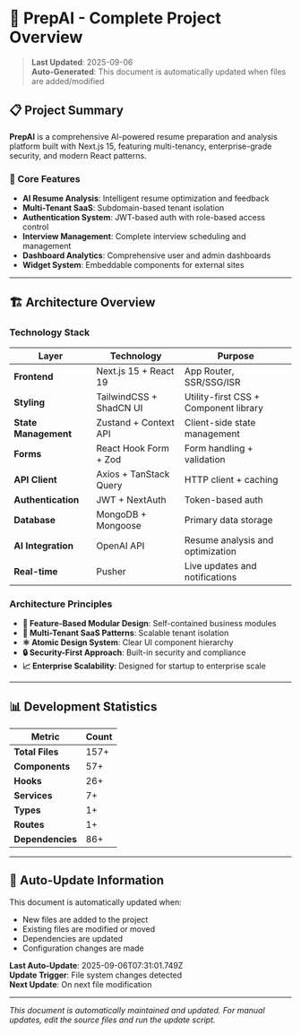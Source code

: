 # 🚀 PrepAI - Complete Project Overview

> **Last Updated**: 2025-09-06  
> **Auto-Generated**: This document is automatically updated when files are added/modified

## 📋 **Project Summary**

**PrepAI** is a comprehensive AI-powered resume preparation and analysis platform built with Next.js 15, featuring multi-tenancy, enterprise-grade security, and modern React patterns.

### **🎯 Core Features**

- **AI Resume Analysis**: Intelligent resume optimization and feedback
- **Multi-Tenant SaaS**: Subdomain-based tenant isolation
- **Authentication System**: JWT-based auth with role-based access control
- **Interview Management**: Complete interview scheduling and management
- **Dashboard Analytics**: Comprehensive user and admin dashboards
- **Widget System**: Embeddable components for external sites

---

## 🏗️ **Architecture Overview**

### **Technology Stack**

| Layer | Technology | Purpose |
|-------|------------|---------|
| **Frontend** | Next.js 15 + React 19 | App Router, SSR/SSG/ISR |
| **Styling** | TailwindCSS + ShadCN UI | Utility-first CSS + Component library |
| **State Management** | Zustand + Context API | Client-side state management |
| **Forms** | React Hook Form + Zod | Form handling + validation |
| **API Client** | Axios + TanStack Query | HTTP client + caching |
| **Authentication** | JWT + NextAuth | Token-based auth |
| **Database** | MongoDB + Mongoose | Primary data storage |
| **AI Integration** | OpenAI API | Resume analysis and optimization |
| **Real-time** | Pusher | Live updates and notifications |

### **Architecture Principles**

- **🧩 Feature-Based Modular Design**: Self-contained business modules
- **🏢 Multi-Tenant SaaS Patterns**: Scalable tenant isolation
- **⚛️ Atomic Design System**: Clear UI component hierarchy
- **🔒 Security-First Approach**: Built-in security and compliance
- **📈 Enterprise Scalability**: Designed for startup to enterprise scale

---

## 📊 **Development Statistics**

| Metric | Count |
|--------|-------|
| **Total Files** | 157+ |
| **Components** | 57+ |
| **Hooks** | 26+ |
| **Services** | 7+ |
| **Types** | 1+ |
| **Routes** | 1+ |
| **Dependencies** | 86+ |

---

## 🔄 **Auto-Update Information**

This document is automatically updated when:

- New files are added to the project
- Existing files are modified or moved
- Dependencies are updated
- Configuration changes are made

**Last Auto-Update**: 2025-09-06T07:31:01.749Z  
**Update Trigger**: File system changes detected  
**Next Update**: On next file modification

---

*This document is automatically maintained and updated. For manual updates, edit the source files and run the update script.*

